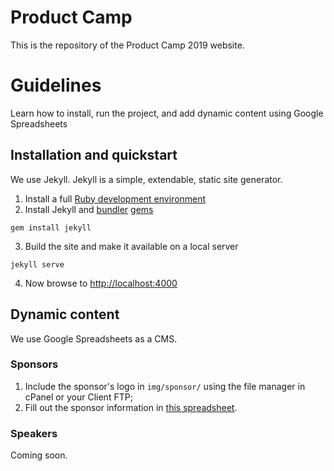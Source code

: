 # Product Camp
This is the repository of the Product Camp 2019 website.

# Guidelines
Learn how to install, run the project, and add dynamic content using Google Spreadsheets

## Installation and quickstart
We use Jekyll. Jekyll is a simple, extendable, static site generator.

1. Install a full [Ruby development environment](https://jekyllrb.com/docs/)
2. Install Jekyll and [bundler](https://jekyllrb.com/docs/ruby-101/#bundler) [gems](https://jekyllrb.com/docs/ruby-101/#gems)
```
gem install jekyll
```
3. Build the site and make it available on a local server
```
jekyll serve
```
4. Now browse to [http://localhost:4000](http://localhost:4000)

## Dynamic content
We use Google Spreadsheets as a CMS. 

### Sponsors
1. Include the sponsor's logo in ```img/sponsor/``` using the file manager in cPanel or your Client FTP;
2. Fill out the sponsor information in [this spreadsheet](https://docs.google.com/spreadsheets/d/1Cu9buu8ibZl048JUK0hSiuPrN95qbIdNQbTICA2m5L8/edit#gid=47337489).

### Speakers
Coming soon.
